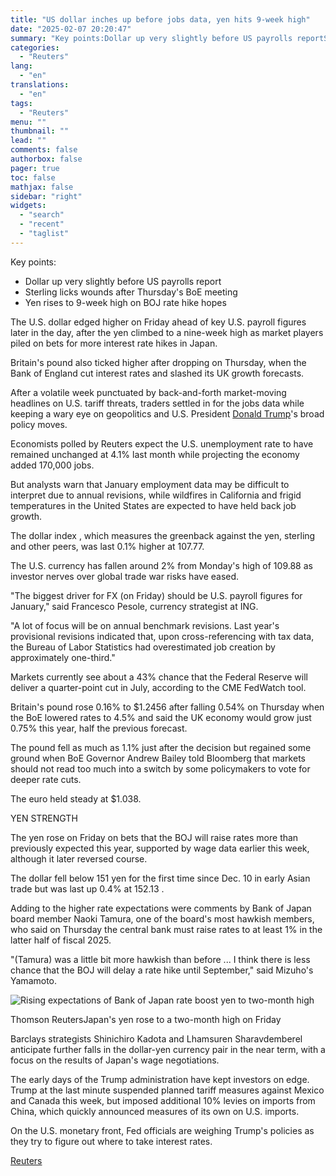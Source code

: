 ```yaml
---
title: "US dollar inches up before jobs data, yen hits 9-week high"
date: "2025-02-07 20:20:47"
summary: "Key points:Dollar up very slightly before US payrolls reportSterling licks wounds after Thursday's BoE meetingYen rises to 9-week high on BOJ rate hike hopes The U.S. dollar edged higher on Friday ahead of key U.S. payroll figures later in the day, after the yen climbed to a nine-week high as..."
categories:
  - "Reuters"
lang:
  - "en"
translations:
  - "en"
tags:
  - "Reuters"
menu: ""
thumbnail: ""
lead: ""
comments: false
authorbox: false
pager: true
toc: false
mathjax: false
sidebar: "right"
widgets:
  - "search"
  - "recent"
  - "taglist"
---
```


Key points:

* Dollar up very slightly before US payrolls report
* Sterling licks wounds after Thursday's BoE meeting
* Yen rises to 9-week high on BOJ rate hike hopes

The U.S. dollar edged higher on Friday ahead of key U.S. payroll figures later in the day, after the yen climbed to a nine-week high as market players piled on bets for more interest rate hikes in Japan.

Britain's pound also ticked higher after dropping on Thursday, when the Bank of England cut interest rates and slashed its UK growth forecasts.

After a volatile week punctuated by back-and-forth market-moving headlines on U.S. tariff threats, traders settled in for the jobs data while keeping a wary eye on geopolitics and U.S. President [Donald Trump](https://www.reuters.com/topic/person/donald-trump/)'s broad policy moves.

Economists polled by Reuters expect the U.S. unemployment rate to have remained unchanged at 4.1% last month while projecting the economy added 170,000 jobs.

But analysts warn that January employment data may be difficult to interpret due to annual revisions, while wildfires in California and frigid temperatures in the United States are expected to have held back job growth.

The dollar index , which measures the greenback against the yen, sterling and other peers, was last 0.1% higher at 107.77.

The U.S. currency has fallen around 2% from Monday's high of 109.88 as investor nerves over global trade war risks have eased.

"The biggest driver for FX (on Friday) should be U.S. payroll figures for January," said Francesco Pesole, currency strategist at ING.

"A lot of focus will be on annual benchmark revisions. Last year's provisional revisions indicated that, upon cross-referencing with tax data, the Bureau of Labor Statistics had overestimated job creation by approximately one-third."

Markets currently see about a 43% chance that the Federal Reserve will deliver a quarter-point cut in July, according to the CME FedWatch tool.

Britain's pound rose 0.16% to $1.2456 after falling 0.54% on Thursday when the BoE lowered rates to 4.5% and said the UK economy would grow just 0.75% this year, half the previous forecast.

The pound fell as much as 1.1% just after the decision but regained some ground when BoE Governor Andrew Bailey told Bloomberg that markets should not read too much into a switch by some policymakers to vote for deeper rate cuts.

The euro held steady at $1.038.

YEN STRENGTH

The yen rose on Friday on bets that the BOJ will raise rates more than previously expected this year, supported by wage data earlier this week, although it later reversed course.

The dollar fell below 151 yen for the first time since Dec. 10 in early Asian trade but was last up 0.4% at 152.13 .

Adding to the higher rate expectations were comments by Bank of Japan board member Naoki Tamura, one of the board's most hawkish members, who said on Thursday the central bank must raise rates to at least 1% in the latter half of fiscal 2025.

"(Tamura) was a little bit more hawkish than before ... I think there is less chance that the BOJ will delay a rate hike until September," said Mizuho's Yamamoto.

![Rising expectations of Bank of Japan rate boost yen to two-month high](https://s3.tradingview.com/news/image/tag:reuters.com,2025:newsml_L1N3OY0EO-6bcf1a54d62e0d37e966c27ea0a5571e-resized.jpeg)

Thomson ReutersJapan's yen rose to a two-month high on Friday



Barclays strategists Shinichiro Kadota and Lhamsuren Sharavdemberel anticipate further falls in the dollar-yen currency pair in the near term, with a focus on the results of Japan's wage negotiations.

The early days of the Trump administration have kept investors on edge. Trump at the last minute suspended planned tariff measures against Mexico and Canada this week, but imposed additional 10% levies on imports from China, which quickly announced measures of its own on U.S. imports.

On the U.S. monetary front, Fed officials are weighing Trump's policies as they try to figure out where to take interest rates.

[Reuters](https://www.tradingview.com/news/reuters.com,2025:newsml_L1N3OY0EO:0-us-dollar-inches-up-before-jobs-data-yen-hits-9-week-high/)
